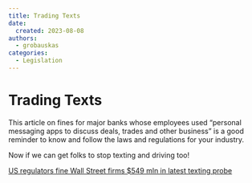 ```yaml
---
title: Trading Texts
date: 
  created: 2023-08-08
authors: 
  - grobauskas
categories:
  - Legislation
---
```


# Trading Texts
This article on fines for major banks whose employees used “personal messaging apps to discuss deals, trades and other business” is a good reminder to know and follow the laws and regulations for your industry.

Now if we can get folks to stop texting and driving too!

[US regulators fine Wall Street firms $549 mln in latest texting probe](https://www.reuters.com/business/finance/us-regulators-cite-wells-fargo-bnp-paribas-over-recordkeeping-2023-08-08/)